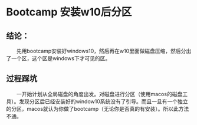# Bootcamp 安装w10后分区

## 结论：

　　先用bootcamp安装好windows10，然后再在w10里面做磁盘压缩，然后分出了一个区，这个区是windows下才可见的区。

## 过程踩坑

　　一开始计划从全局磁盘的角度出发。对磁盘进行分区（使用macos的磁盘工具）。发现分区后已经安装好的window10系统没有了引导。而且一旦有一个独立的分区，macos就认为你做了bootcamp（无论你是否真的有安装）。所以此方法不通。
